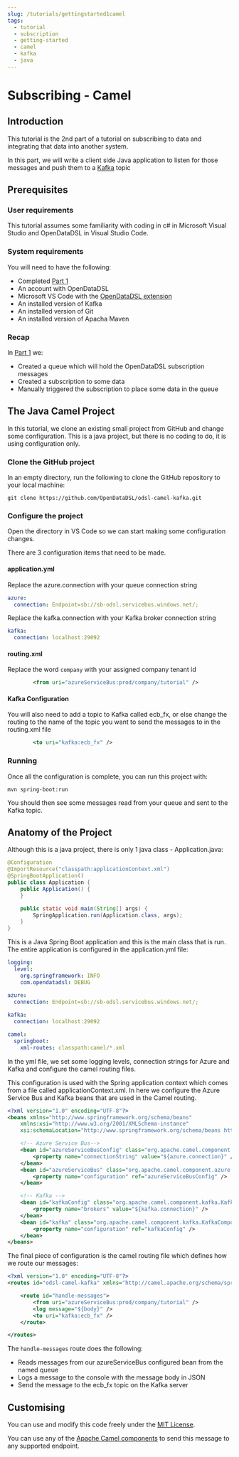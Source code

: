 ```yaml
---
slug: /tutorials/gettingstarted1camel
tags:
  - tutorial
  - subscription
  - getting-started
  - camel
  - kafka
  - java
---
```

Subscribing - Camel
==========================================

## Introduction

This tutorial is the 2nd part of a tutorial on subscribing to data and integrating that data into another system.

In this part, we will write a client side Java application to listen for those messages and push them to a [Kafka](https://kafka.apache.org) topic

## Prerequisites

### User requirements

This tutorial assumes some familiarity with coding in c# in Microsoft Visual Studio and OpenDataDSL in Visual Studio Code.

### System requirements

You will need to have the following:

* Completed [Part 1](/docs/tutorials/gettingstarted1)
* An account with OpenDataDSL    
* Microsoft VS Code with the [OpenDataDSL extension](/docs/user/vscode)    
* An installed version of Kafka
* An installed version of Git
* An installed version of Apacha Maven

### Recap
In [Part 1](/docs/tutorials/gettingstarted1) we:
* Created a queue which will hold the OpenDataDSL subscription messages
* Created a subscription to some data
* Manually triggered the subscription to place some data in the queue 

## The Java Camel Project
In this tutorial, we clone an existing small project from GitHub and change some configuration.
This is a java project, but there is no coding to do, it is using configuration only.
 
### Clone the GitHub project
In an empty directory, run the following to clone the GitHub repository to your local machine:

```
git clone https://github.com/OpenDataDSL/odsl-camel-kafka.git
```

### Configure the project
Open the directory in VS Code so we can start making some configuration changes.

There are 3 configuration items that need to be made.

#### application.yml
Replace the azure.connection with your queue connection string 

```yml
azure:
  connection: Endpoint=sb://sb-odsl.servicebus.windows.net/;
```

Replace the kafka.connection with your Kafka broker connection string
```yml
kafka:
  connection: localhost:29092
```

#### routing.xml
Replace the word `company` with your assigned company tenant id

```xml
        <from uri="azureServiceBus:prod/company/tutorial" />
```

#### Kafka Configuration
You will also need to add a topic to Kafka called ecb_fx, or else change the routing to the name of the topic you want to send the messages to in the routing.xml file

```xml
        <to uri="kafka:ecb_fx" />
```


### Running
Once all the configuration is complete, you can run this project with:

```
mvn spring-boot:run
```

You should then see some messages read from your queue and sent to the Kafka topic.

## Anatomy of the Project
Although this is a java project, there is only 1 java class - Application.java:

```java
@Configuration
@ImportResource("classpath:applicationContext.xml")
@SpringBootApplication()
public class Application {
    public Application() {
    }

    public static void main(String[] args) {
        SpringApplication.run(Application.class, args);
    }
}
```

This is a Java Spring Boot application and this is the main class that is run. 
The entire application is configured in the application.yml file:

```yaml
logging:
  level:
    org.springframework: INFO
    com.opendatadsl: DEBUG

azure:
  connection: Endpoint=sb://sb-odsl.servicebus.windows.net/;
  
kafka:
  connection: localhost:29092

camel:
  springboot:
    xml-routes: classpath:camel/*.xml
```
In the yml file, we set some logging levels, connection strings for Azure and Kafka and configure the camel routing files.

This configuration is used with the Spring application context which comes from a file called applicationContext.xml.
In here we configure the Azure Service Bus and Kafka beans that are used in the Camel routing.

```xml
<?xml version="1.0" encoding="UTF-8"?>
<beans xmlns="http://www.springframework.org/schema/beans"
    xmlns:xsi="http://www.w3.org/2001/XMLSchema-instance"
    xsi:schemaLocation="http://www.springframework.org/schema/beans http://www.springframework.org/schema/beans/spring-beans.xsd">

    <!-- Azure Service Bus-->
    <bean id="azureServiceBusConfig" class="org.apache.camel.component.azure.servicebus.ServiceBusConfiguration">
        <property name="connectionString" value="${azure.connection}" />
    </bean>
    <bean id="azureServiceBus" class="org.apache.camel.component.azure.servicebus.ServiceBusComponent">
        <property name="configuration" ref="azureServiceBusConfig" />
    </bean>

    <!-- Kafka -->
    <bean id="kafkaConfig" class="org.apache.camel.component.kafka.KafkaConfiguration">
        <property name="brokers" value="${kafka.connection}" />
    </bean>
    <bean id="kafka" class="org.apache.camel.component.kafka.KafkaComponent">
        <property name="configuration" ref="kafkaConfig" />
    </bean>
</beans>
```

The final piece of configuration is the camel routing file which defines how we route our messages:

```xml
<?xml version="1.0" encoding="UTF-8"?>
<routes id="odsl-camel-kafka" xmlns="http://camel.apache.org/schema/spring">

    <route id="handle-messages">
        <from uri="azureServiceBus:prod/company/tutorial" />
        <log message="${body}" />
        <to uri="kafka:ecb_fx" />
    </route>

</routes>
```

The `handle-messages` route does the following:
* Reads messages from our azureServiceBus configured bean from the named queue
* Logs a message to the console with the message body in JSON
* Send the message to the ecb_fx topic on the Kafka server

## Customising
You can use and modify this code freely under the [MIT License](https://github.com/OpenDataDSL/odsl-sql-loader/blob/main/LICENSE).

You can use any of the [Apache Camel components](https://https://camel.apache.org/components) to send this message to any supported endpoint.

